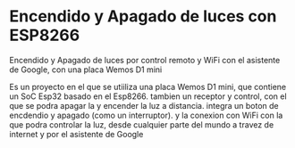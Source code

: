 # Encendido y Apagado de luces con ESP8266
Encendido y Apagado de luces por control remoto y WiFi con el asistente de Google, con una placa Wemos D1 mini

Es un proyecto en el que se utiiliza una placa Wemos D1 mini, que contiene un SoC Esp32 basado en el Esp8266.
tambien un receptor y control, con el que se podra apagar la y encender la luz a distancia.
integra un boton de encdendio y apagado (como un interruptor).
y la conexion con WiFi con la que podra controlar la luz, desde cualquier parte del mundo
a travez de internet y por el asistente de Google
